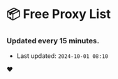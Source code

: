 # :package: Free Proxy List
### Updated every 15 minutes.

- Last updated: `2024-10-01 08:10`

:heart:
